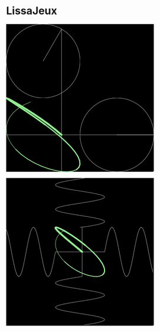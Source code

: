 # LissaJeux

![alt text](https://github.com/fjovine/LissaJeux/blob/master/circle.gif)

![alt text](https://github.com/fjovine/LissaJeux/blob/master/prova.gif)
